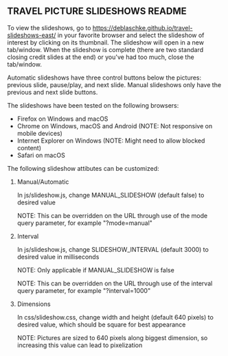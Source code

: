 
TRAVEL PICTURE SLIDESHOWS README
--------------------------------

To view the slideshows, go to https://deblaschke.github.io/travel-slideshows-east/
in your favorite browser and select the slideshow of interest by clicking on
its thumbnail.  The slideshow will open in a new tab/window.  When the
slideshow is complete (there are two standard closing credit slides at the
end) or you've had too much, close the tab/window.

Automatic slideshows have three control buttons below the pictures: previous
slide, pause/play, and next slide.  Manual slideshows only have the previous
and next slide buttons.

The slideshows have been tested on the following browsers:
   - Firefox on Windows and macOS
   - Chrome on Windows, macOS and Android (NOTE: Not responsive on mobile devices)
   - Internet Explorer on Windows (NOTE: Might need to allow blocked content)
   - Safari on macOS

The following slideshow attibutes can be customized:

   1) Manual/Automatic

      In js/slideshow.js, change MANUAL_SLIDESHOW (default false) to desired
      value

      NOTE: This can be overridden on the URL through use of the mode query
      parameter, for example "?mode=manual"

   2) Interval

      In js/slideshow.js, change SLIDESHOW_INTERVAL (default 3000) to desired
      value in milliseconds

      NOTE: Only applicable if MANUAL_SLIDESHOW is false

      NOTE: This can be overridden on the URL through use of the interval query
      parameter, for example "?interval=1000"

   3) Dimensions

      In css/slideshow.css, change width and height (default 640 pixels) to
      desired value, which should be square for best appearance

      NOTE: Pictures are sized to 640 pixels along biggest dimension, so
      increasing this value can lead to pixelization

